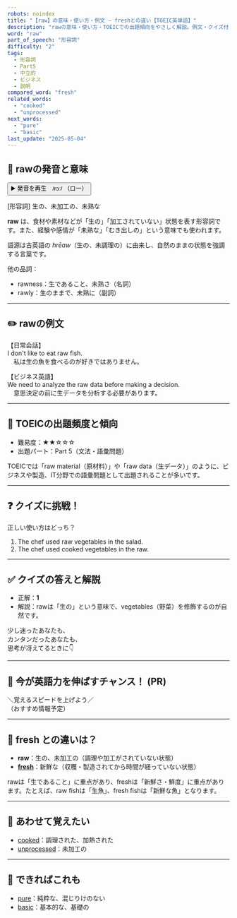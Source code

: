 ```yaml
---
robots: noindex
title: "【raw】の意味・使い方・例文 ― freshとの違い【TOEIC英単語】"
description: "rawの意味・使い方・TOEICでの出題傾向をやさしく解説。例文・クイズ付きでfreshとの違いもわかりやすく学べます。"
word: "raw"
part_of_speech: "形容詞"
difficulty: "2"
tags:
  - 形容詞
  - Part5
  - 中立的
  - ビジネス
  - 説明
compared_word: "fresh"
related_words:
  - "cooked"
  - "unprocessed"
next_words:
  - "pure"
  - "basic"
last_update: "2025-05-04"
---
```


## 🔰 rawの発音と意味

<button class="play-audio" onclick="playTTS('raw')">
  <span class="play-audio-main">
    ▶️ 発音を再生　/rɔː/
  </span>
  <span class="play-audio-sub">
    （ロー）
  </span>
</button>

[形容詞] 生の、未加工の、未熟な

**raw** は、食材や素材などが「生の」「加工されていない」状態を表す形容詞です。また、経験や感情が「未熟な」「むき出しの」という意味でも使われます。

語源は古英語の *hrēaw*（生の、未調理の）に由来し、自然のままの状態を強調する言葉です。

他の品詞：  
- rawness：生であること、未熟さ（名詞）
- rawly：生のままで、未熟に（副詞）

---

## ✏️ rawの例文

【日常会話】  
I don't like to eat raw fish.  
　私は生の魚を食べるのが好きではありません。

【ビジネス英語】  
We need to analyze the raw data before making a decision.  
　意思決定の前に生データを分析する必要があります。

---

## 🎯 TOEICの出題頻度と傾向

- 難易度：★★☆☆☆
- 出題パート：Part 5（文法・語彙問題）

TOEICでは「raw material（原材料）」や「raw data（生データ）」のように、ビジネスや製造、IT分野での語彙問題として出題されることが多いです。

---

## ❓ クイズに挑戦！

正しい使い方はどっち？

1. The chef used raw vegetables in the salad.  
2. The chef used cooked vegetables in the raw.

---

## ✅ クイズの答えと解説

- 正解：**1**
- 解説：rawは「生の」という意味で、vegetables（野菜）を修飾するのが自然です。

少し迷ったあなたも、  
カンタンだったあなたも、  
思考が冴えてるときに👇️

---

## 🚀 今が英語力を伸ばすチャンス！ (PR)

<div class="info-center">
＼覚えるスピードを上げよう／<br>  
（おすすめ情報予定）
</div>

---

## 🤔  fresh との違いは？

- **raw**：生の、未加工の（調理や加工がされていない状態）
- **[fresh](/word/fresh)**：新鮮な（収穫・製造されてから時間が経っていない状態）

rawは「生であること」に重点があり、freshは「新鮮さ・鮮度」に重点があります。たとえば、raw fishは「生魚」、fresh fishは「新鮮な魚」となります。

---

## 🧩 あわせて覚えたい

- [cooked](/word/cooked)：調理された、加熱された
- [unprocessed](/word/unprocessed)：未加工の

---

## 📖 できればこれも

- [pure](/word/pure)：純粋な、混じりけのない
- [basic](/word/basic)：基本的な、基礎の

<!-- cvid: aid15_bid17 -->
